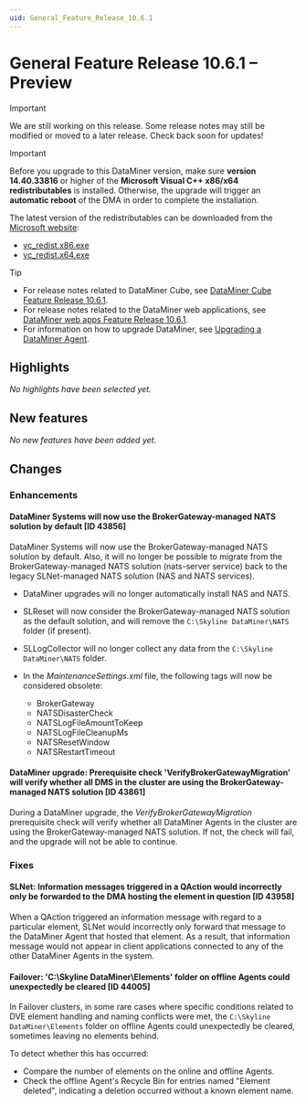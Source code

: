 ```yaml
---
uid: General_Feature_Release_10.6.1
---
```


# General Feature Release 10.6.1 – Preview

> [!IMPORTANT]
> We are still working on this release. Some release notes may still be modified or moved to a later release. Check back soon for updates!

> [!IMPORTANT]
>
> Before you upgrade to this DataMiner version, make sure **version 14.40.33816** or higher of the **Microsoft Visual C++ x86/x64 redistributables** is installed. Otherwise, the upgrade will trigger an **automatic reboot** of the DMA in order to complete the installation.
>
> The latest version of the redistributables can be downloaded from the [Microsoft website](https://learn.microsoft.com/en-us/cpp/windows/latest-supported-vc-redist?view=msvc-170#latest-microsoft-visual-c-redistributable-version):
>
> - [vc_redist.x86.exe](https://aka.ms/vs/17/release/vc_redist.x86.exe)
> - [vc_redist.x64.exe](https://aka.ms/vs/17/release/vc_redist.x64.exe)

> [!TIP]
>
> - For release notes related to DataMiner Cube, see [DataMiner Cube Feature Release 10.6.1](xref:Cube_Feature_Release_10.6.1).
> - For release notes related to the DataMiner web applications, see [DataMiner web apps Feature Release 10.6.1](xref:Web_apps_Feature_Release_10.6.1).
> - For information on how to upgrade DataMiner, see [Upgrading a DataMiner Agent](xref:Upgrading_a_DataMiner_Agent).

## Highlights

*No highlights have been selected yet.*

## New features

*No new features have been added yet.*

## Changes

### Enhancements

#### DataMiner Systems will now use the BrokerGateway-managed NATS solution by default [ID 43856]

<!-- MR 10.6.0 - FR 10.6.1 -->

DataMiner Systems will now use the BrokerGateway-managed NATS solution by default. Also, it will no longer be possible to migrate from the BrokerGateway-managed NATS solution (nats-server service) back to the legacy SLNet-managed NATS solution (NAS and NATS services).

- DataMiner upgrades will no longer automatically install NAS and NATS.

- SLReset will now consider the BrokerGateway-managed NATS solution as the default solution, and will remove the `C:\Skyline DataMiner\NATS` folder (if present).

- SLLogCollector will no longer collect any data from the `C:\Skyline DataMiner\NATS` folder.

- In the *MaintenanceSettings.xml* file, the following tags will now be considered obsolete:

  - BrokerGateway
  - NATSDisasterCheck
  - NATSLogFileAmountToKeep
  - NATSLogFileCleanupMs
  - NATSResetWindow
  - NATSRestartTimeout

#### DataMiner upgrade: Prerequisite check 'VerifyBrokerGatewayMigration' will verify whether all DMS in the cluster are using the BrokerGateway-managed NATS solution [ID 43861]

<!-- MR 10.6.0 - FR 10.6.1 -->

During a DataMiner upgrade, the *VerifyBrokerGatewayMigration* prerequisite check will verify whether all DataMiner Agents in the cluster are using the BrokerGateway-managed NATS solution. If not, the check will fail, and the upgrade will not be able to continue.

### Fixes

#### SLNet: Information messages triggered in a QAction would incorrectly only be forwarded to the DMA hosting the element in question [ID 43958]

<!-- MR 10.5.0 [CU10] - FR 10.6.1 -->

When a QAction triggered an information message with regard to a particular element, SLNet would incorrectly only forward that message to the DataMiner Agent that hosted that element. As a result, that information message would not appear in client applications connected to any of the other DataMiner Agents in the system.

#### Failover: 'C:\\Skyline DataMiner\\Elements' folder on offline Agents could unexpectedly be cleared [ID 44005]

<!-- MR 10.5.0 [CU10] - FR 10.6.1 -->

In Failover clusters, in some rare cases where specific conditions related to DVE element handling and naming conflicts were met, the `C:\Skyline DataMiner\Elements` folder on offline Agents could unexpectedly be cleared, sometimes leaving no elements behind.

To detect whether this has occurred:

- Compare the number of elements on the online and offline Agents.
- Check the offline Agent's Recycle Bin for entries named "Element   deleted", indicating a deletion occurred without a known element name.
